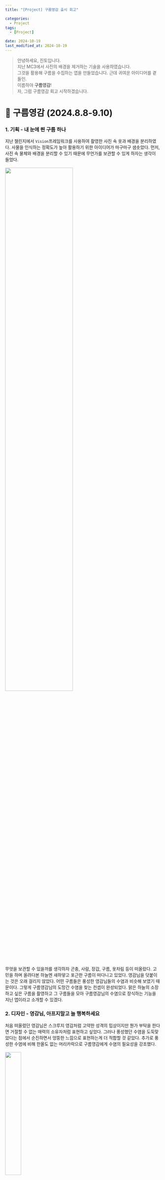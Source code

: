 ```yaml
---
title: "[Project] 구름영감 출시 회고"

categories:
  - Project
tags:
  - [Project]

date: 2024-10-19
last_modified_at: 2024-10-19
---
```


> 안녕하세요, 진토입니다.<br>
지난 MC3에서 사진의 배경을 제거하는 기술을 사용하였습니다.<br>
그것을 활용해 구름을 수집하는 앱을 만들었습니다. 근데 귀여운 아이디어를 곁들인.<br>
이름하야 **구름영감**! <br>
자, 그럼 구름영감 회고 시작하겠습니다.
> 

# 🌱 구름영감 (2024.8.8-9.10)

### 1. 기획 - 내 눈에 띈 구름 하나

지난 챌린지에서 `Vision`프레임워크를 사용하여 촬영한 사진 속 옷과 배경을 분리하였다. 사물을 인식하는 정확도가 높아 활용하기 위한 아이디어가 마구마구 샘솟았다. 먼저, 사진 속 물체와 배경을 분리할 수 있기 때문에 무언가를 보관할 수 있게 하자는 생각이 들었다. <br><br>
<img src="https://github.com/user-attachments/assets/9d514db1-142d-4d46-b6cb-142546db48de" align="center" width="66%"><br><br>
무엇을 보관할 수 있을까를 생각하자 곤충, 사람, 장갑, 구름, 옷차림 등이 떠올랐다. 고민을 하며 올려다본 하늘엔 새하얗고 포근한 구름이 떠다니고 있었다. 영감님을 덧붙이는 것은 오래 걸리지 않았다. 어떤 구름들은 풍성한 영감님들의 수염과 비슷해 보였기 때문이다. 그렇게 구름영감님의 도망간 수염을 찾는 컨셉이 완성되었다. 맑은 하늘의 소장하고 싶은 구름을 촬영하고 그 구름들을 모아 구름영감님의 수염으로 장식하는 기능을 지닌 앱이라고 소개할 수 있겠다.

### 2. 디자인 - 영감님, 아프지말고 늘 행복하세요

처음 떠올렸던 영감님은 스크루지 영감처럼 고약한 성격의 밉상이지만 뭔가 부탁을 한다면 거절할 수 없는 매력의 소유자처럼 표현하고 싶었다. 그러나 풍성했던 수염을 도둑맞았다는 점에서 순진하면서 엉뚱한 느낌으로 표현하는게 더 적합할 것 같았다. 추가로 풍성한 수염에 비해 한올도 없는 머리카락으로 구름영감에게 수염의 필요성을 강조했다.<br><br>
<img src="https://github.com/user-attachments/assets/b0ad2327-7f53-4e80-bf47-98f4a7b0bae8" align="center" width="32%"><br>
<br>
가장 신경을 쓴 것은 앱을 처음 실행하고 만나게 되는 온보딩 페이지이다. 나에게는 귀여운 아이디어이지만 구름과 수염의 연관관계가 유저에게는 직관적이지 않을 수 있어 온보딩을 통해 스토리를 자연스럽게 받아들이게 하고싶었다. 그래서 마치 게임 속 캐릭터가 말을 하는 것처럼 구현하였다. <br>
기본적인 동작은 앱 내에서 `카메라`로 구름을 촬영하여 `수염 보관함`에서 직접 영감님의 수염을 붙여볼 수 있다. 구름을 많이 수집할수록 영감님의 수염이 풍성해진다. 촬영한 구름과 더불어 함께 꾸밀 수 있는 `스킨` 같은 장식적인 요소를 더했다. 나만의 방식으로 꾸민 구름영감은 `공유`기능을 통해 친구들에게 공유하거나 저장할 수 있다.

### 3. 개발 - Yo soy el Sabio de las Nubes.

구조 설계는 유지보수성을 고려하여 UI와 비즈니스 로직의 분리하는 `MVVM 패턴`을 적용하였다.<br>
`Model`: 애플리케이션의 데이터 구조를 정의하며, 비즈니스 로직 및 네트워크 통신 등을 처리합니다.<br>
`View`: 사용자 인터페이스(UI) 요소를 구성하며, 사용자와 상호작용하는 역할을 합니다.<br>
`ViewModel`: View와 Model 사이의 중개자 역할을 하며, UI와 관련된 데이터를 가공하고 관리합니다. View에서 발생하는 이벤트를 처리하고, Model에서 데이터를 가져와 View에 전달합니다.<br>
데이터 저장방식은 `SwiftData`를 이용하여 수집하는 구름과 스킨들을 저장하였다. `SwiftData`는 SwiftUI와 긴밀하게 통합되어 있어 데이터 작업을 쉽게 할 수 있다는 장점이 있지만 iOS 17버전 이상의 기기에서만 사용 가능하다는 단점이 있다.<br>
앱 동작의 기본적인 로직은 다음과 같다.<br>
`BeardTrack` - 카메라를 사용해 구름을 촬영하고 `Vision`프레임워크를 이용해 불필요한 배경을 제거한다. 촬영된 사진에 따라 배경을 제거하지 못할 수도 있다. 이 경우에도 수염으로 사용할 수 있게 하였지만 정상 촬영된 구름과 결과화면에 차이를 두어 구현하였다. 촬영된 모든 사진은 결과화면에서 저장할 지를 선택할 수 있다.<br>
`BeardOverview` - 촬영된 구름을 저장할 경우 수염 보관함에 위치한다. 수염들을 선택하면 화면에 띄워지고 이를 `DragGesture`를 통해 움직임을 추가해 영감님의 얼굴에 나만의 방식으로 수염을 붙일 수 있다. 수염들의 위치를 초기화할 수 있고 각각 또는 전부 보관함에서 삭제할 수 있다.<br>
`BeardDesign` - 스킨과 같은 장식요소로 영감님을 꾸민다. 추후 다양한 스킨을 추가하고 해금시키는 요소로 발전시킬 계획이다.<br>
`Share` - 나만의 방식으로 꾸민 영감님을 공유하기 위해 `ShareLink`를 사용했다. `ShareLink`는 SwiftUI에서 콘텐츠를 공유할 수 있는 기능을 제공하는 구조체로 다양한 데이터를 쉽게 다른 앱이나 소셜 미디어로 공유할 수 있다.<br>
앱을 만든다면 한국 뿐 아닌 더 많은 유저를 만나고 싶다는 생각을 해왔다. iOS 앱에서 로컬라이징 구현을 위해 `Strings File` 혹은 `String Catalog`가 존재하고 나는 새로 생긴 `String Catalog` 방식을 사용하였다. `String Catalog` 파일이 생성된 상태에서 프로젝트를 빌드하면 Xcode에서 프로젝트의 텍스트들을 인식해서 키값을 자동으로 생성해준다. 자동으로 생성되지 않은 키값은 변수 및 파라미터의 타입을 `LocalizedStringKey`로 수정하여 빌드하면 자동으로 생성된다. 한국어를 기본 언어로 하고 영어와 스페인어의 로컬라이징을 진행하였다.<br>
<img src="https://github.com/user-attachments/assets/52c11be9-e6c2-43c2-8b7f-d716dee1b27f" align="center" width="66%"><br>
구현이 완료된 앱을 Xcode에서 `Archive`하여 App Store Connet로 옮겨 심사를 진행한다. 앱 홍보 이미지를 첨부하고 앱 정보를 입력하여 제출하면 심사 대기 상태가 된다. 하루 정도가 흘러 심사가 승인되지 않았다는 메일이 왔다. 앱 스토어 등록이 까다롭다는 이야기를 들어서 첫 시도에 큰 기대를 하지 않았다. 그럼에도 감사했던 점은 승인되지 않은 사유를 굉장히 상세하게 제공해주었다는 것이다. 예를 들어, 유저에게 카메라 권한을 받을 때의 이유를 자세히 적으라는 등의 사유였다.    

### 4. 결과 - 기획과 디자인을 명징하게 개발해낸 신랄하면서 처연한 구름영감
<img src="https://github.com/user-attachments/assets/4c46123b-2dc5-4be6-a6fd-8e1c16bb405b" align="center" width="32%"><br><br>
미승인 사유들을 수정하여 다시 심사를 신청했고 이틀이 되지않아 승인이 되었다는 메일이 왔다. 곧 바로 앱 스토어에서 내가 만든 앱을 확인할 수 있었다. 처음부터 끝까지 혼자 작업해 출시한 경우는 처음이었기에 구름영감은 내게 애착이 많이 가는 앱이다. 출시와 함께 끝이 나는 게 아니라 이제부터는 유저와 만날 수 있다는 것이 더욱이 기대가 되는 점이다. <br>
<img src="https://github.com/user-attachments/assets/f89cf327-d32d-4a53-a665-efb7916c6cc3" align="center"><br>
구름영감을 기획부터 디자인, 개발, 그리고 출시에 이르기까지의 과정은 큰 도전이자 배움의 연속이었다. 다양한 문제를 해결하며 기능을 구현하는 동안 실력과 자신감이 함께 성장했음을 느꼈다. 사용자 입장에서 더 나은 경험을 제공하기 위해 여러 번 수정하고 개선하면서 끈기와 창의성의 중요성을 다시금 깨달았다. 이 앱을 통해 얻은 모든 지식과 경험은 앞으로의 프로젝트에도 큰 자산이 될 것이라고 생각한다.

### 5. 이후 - 사용자 경험과 앱의 수익화의 상관관계
현재 기본으로 제공되고 있는 스킨의 종류를 더 다양화하여 사용자들이 선택의 폭을 넓힐 수 있도록 하고자 했다. 이를 통해 `인앱결제 시스템`을 도입하여 프리미엄 스킨을 구매할 수 있는 옵션을 제공하거나, `영상 시청 광고`를 통해 무료로 잠금 해제할 수 있는 기능을 추가하여 앱의 수익을 창출하고자 했다. 이렇게 함으로써 사용자 경험을 높이는 동시에 앱의 수익 구조를 강화하려고 했다.<br>
<p align="center">
<img src="https://github.com/user-attachments/assets/cad24f22-b930-4121-8d71-0e378755003e" align="center" width="32%">
<img src="https://github.com/user-attachments/assets/b2c2bd7e-07b5-487b-9006-d043c9eae9e1" align="center" width="32%">
</p>
<br> 
기존 방식은 `영상 시청 광고`를 통해 스킨을 개수만큼만 잠금 해제할 수 있어 광고 시청 횟수에 제한이 있었다. 이를 개선하기 위해 광고를 보면 포인트를 획득하고, 그 포인트로 스킨을 잠금 해제하는 방식으로 변경하였다. 포인트 획득 시 랜덤 요소를 추가해 여러 번 시도하도록 하여 광고 수익을 증대하였다. 또한, 광고만 제공하는 것이 사용자에게 부담이 될 수 있어, 매일 출석할 때 무료 포인트를 제공하는 시스템을 추가하였다.<br>
앱 스토어 바로가기 - [‎구름영감](https://apps.apple.com/kr/app/%EA%B5%AC%EB%A6%84%EC%98%81%EA%B0%90/id6636475497)
